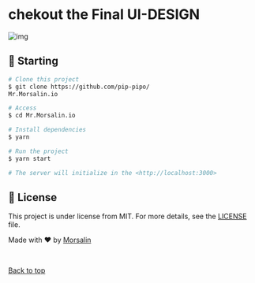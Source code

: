 # chekout the Final UI-DESIGN

<img src="https://res.cloudinary.com/codecaamp/image/upload/v1612438012/Screenshot_74_gvfuxa.png" alt="img">



## :checkered_flag: Starting ##

```bash
# Clone this project
$ git clone https://github.com/pip-pipo/
Mr.Morsalin.io

# Access
$ cd Mr.Morsalin.io

# Install dependencies
$ yarn

# Run the project
$ yarn start

# The server will initialize in the <http://localhost:3000>
```

## :memo: License ##

This project is under license from MIT. For more details, see the [LICENSE](LICENSE.md) file.


Made with :heart: by <a href="https://github.com/pip-pipo" target="_blank">Morsalin</a>

&#xa0;

<a href="#top">Back to top</a>
